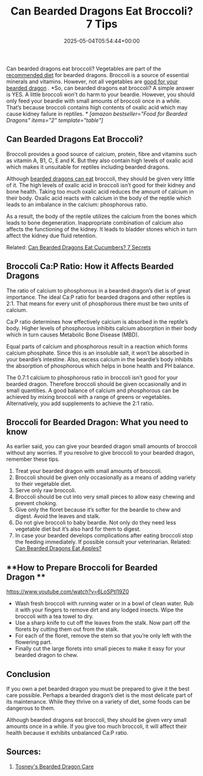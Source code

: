 ﻿---
layout: post
title: Can Bearded Dragons Eat Broccoli? 7 Tips
date: '2025-05-04T05:54:44+00:00'
categories:
- Guide
- Lizard
tags: []
slug: /can-bearded-dragons-eat-broccoli/
lastmod: 2025-05-07T12:21:26+03:00
---

Can bearded dragons eat broccoli? Vegetables are part of the
[recommended diet](https://pestpolicy.com/what-do-bearded-dragons-eat/)
for bearded dragons. Broccoli is a source of essential minerals and vitamins. However, not all vegetables are
[good for your bearded dragon](https://cvm.ncsu.edu/documents/caring-for-your-bearded-dragon/)
.
*So, can bearded dragons eat broccoli? A simple answer is YES. A little broccoli won’t do harm to your beardie. However, you should only feed your beardie with small amounts of broccoli once in a while. That’s because broccoli contains high contents of oxalic acid which may cause kidney failure in reptiles. *
*[amazon bestseller="Food for Bearded Dragons" items="2" template="table"]*
## **Can Bearded Dragons Eat Broccoli?**
Broccoli provides a good source of calcium, protein, fibre and vitamins such as vitamin A, B1, C, E and K. But they also contain high levels of oxalic acid which makes it unsuitable for reptiles including bearded dragons.

Although
[bearded dragons can eat](https://pestpolicy.com/can-bearded-dragons-eat-mango/)
broccoli, they should be given very little of it. The high levels of oxalic acid in broccoli isn’t good for their kidney and bone health. Taking too much oxalic acid reduces the amount of calcium in their body. Oxalic acid reacts with calcium in the body of the reptile which leads to an imbalance in the calcium: phosphorous ratio.

As a result, the body of the reptile utilizes the calcium from the bones which leads to bone degeneration. Inappropriate combination of calcium also affects the functioning of the kidney. It leads to bladder stones which in turn affect the kidney due fluid retention.

Related:
[Can Bearded Dragons Eat Cucumbers? 7 Secrets](https://pestpolicy.com/can-bearded-dragons-eat-cucumbers/)
## **Broccoli Ca:P Ratio: How it Affects Bearded Dragons**
The ratio of calcium to phosphorous in a bearded dragon’s diet is of great importance. The ideal Ca:P ratio for bearded dragons and other reptiles is 2:1. That means for every unit of phosphorous there must be two units of calcium.

Ca:P ratio determines how effectively calcium is absorbed in the reptile’s body. Higher levels of phosphorous inhibits calcium absorption in their body which in turn causes Metabolic Bone Disease (MBD).

Equal parts of calcium and phosphorous result in a reaction which forms calcium phosphate. Since this is an insoluble salt, it won’t be absorbed in your beardie’s intestine. Also, excess calcium in the beardie’s body inhibits the absorption of phosphorous which helps in bone health and PH balance.

The 0.7:1 calcium to phosphorous ratio in broccoli isn’t good for your bearded dragon. Therefore broccoli should be given occasionally and in small quantities. A good balance of calcium and phosphorous can be achieved by mixing broccoli with a range of greens or vegetables. Alternatively, you add supplements to achieve the 2:1 ratio.
## **Broccoli for Bearded Dragon: What you need to know**
As earlier said, you can give your bearded dragon small amounts of broccoli without any worries. If you resolve to give broccoli to your bearded dragon, remember these tips.
1. Treat your bearded dragon with small amounts of broccoli.
2. Broccoli should be given only occasionally as a means of adding variety to their vegetable diet.
3. Serve only raw broccoli.
4. Broccoli should be cut into very small pieces to allow easy chewing and prevent choking.
5. Give only the floret because it’s softer for the beardie to chew and digest. Avoid the leaves and stalk.
6. Do not give broccoli to baby beardie. Not only do they need less vegetable diet but it’s also hard for them to digest.
7. In case your bearded develops complications after eating broccoli stop the feeding immediately. If possible consult your veterinarian.
Related:
[Can Bearded Dragons Eat Apples?](https://pestpolicy.com/can-bearded-dragons-eat-apples/)
## **How to Prepare Broccoli for Bearded Dragon **
https://www.youtube.com/watch?v=6LoSPtI19Z0
- Wash fresh broccoli with running water or in a bowl of clean water. Rub it with your fingers to remove dirt and any lodged insects. Wipe the broccoli with a tea towel to dry.
- Use a sharp knife to cut off the leaves from the stalk. Now part off the florets by cutting them out from the stalk.
- For each of the floret, remove the stem so that you’re only left with the flowering part.
- Finally cut the large florets into small pieces to make it easy for your bearded dragon to chew.
## **Conclusion**
If you own a pet bearded dragon you must be prepared to give it the best care possible. Perhaps a bearded dragon’s diet is the most delicate part of its maintenance. While they thrive on a variety of diet, some foods can be dangerous to them.

Although bearded dragons eat broccoli, they should be given very small amounts once in a while. If you give too much broccoli, it will affect their health because it exhibits unbalanced Ca:P ratio.
## Sources:
1. [Tosney's Bearded Dragon Care](https://pestpolicy.com/)